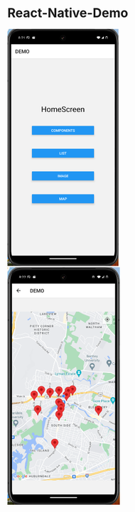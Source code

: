 ﻿# React-Native-Demo
<p>
  <img width="250" src="https://github.com/jsczzzx/React-Native-Demo/blob/main/assets/Screenshot%202024-07-29%20042150.png?raw=true">
  <img width="253" src="https://github.com/jsczzzx/React-Native-Demo/blob/main/assets/Screenshot%202024-07-29%20042213.png?raw=true">
</p>

